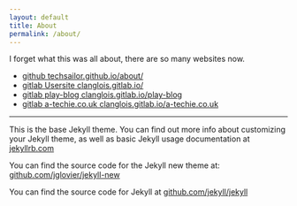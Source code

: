 ```yaml
---
layout: default
title: About
permalink: /about/
---
```


I forget what this was all about, there are so many websites now.

- [github techsailor.github.io/about/](https://techsailor.github.io/about/)
- [gitlab Usersite clanglois.gitlab.io/](https://clanglois.gitlab.io/)
- [gitlab play-blog clanglois.gitlab.io/play-blog](https://clanglois.gitlab.io/play-blog)
- [ gitlab a-techie.co.uk clanglois.gitlab.io/a-techie.co.uk ](https://clanglois.gitlab.io/a-techie.co.uk)

---

This is the base Jekyll theme. You can find out more info about
customizing your Jekyll theme, as well as basic Jekyll usage
documentation at [jekyllrb.com](http://jekyllrb.com/)

You can find the source code for the Jekyll new theme at:
[github.com/jglovier/jekyll-new](https://github.com/jglovier/jekyll-new)

You can find the source code for Jekyll at
[github.com/jekyll/jekyll](https://github.com/jekyll/jekyll)
